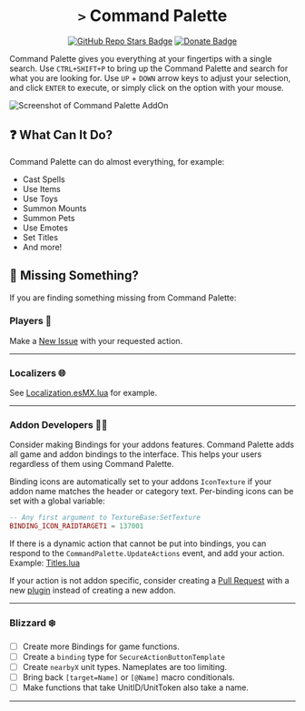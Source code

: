 <div align="center">

# `>` Command Palette

[![GitHub Repo Stars Badge](https://img.shields.io/github/stars/MichaelPriebe/CommandPalette)](https://github.com/MichaelPriebe/CommandPalette)
[![Donate Badge](https://img.shields.io/badge/donate-paypal-blue)](https://www.paypal.com/cgi-bin/webscr?return=https://legacy.curseforge.com/projects/903532&cn=Add+special+instructions+to+the+addon+author()&business=paypal%40mikuhl.me&bn=PP-DonationsBF:btn_donateCC_LG.gif:NonHosted&cancel_return=https://legacy.curseforge.com/projects/903532&lc=US&item_name=Command+Palette+(from+curseforge.com)&cmd=_donations&rm=1&no_shipping=1&currency_code=USD)

</div>

Command Palette gives you everything at your fingertips with a single search. Use `CTRL+SHIFT+P` to bring up the Command Palette and search for what you are looking for. Use `UP` + `DOWN` arrow keys to adjust your selection, and click `ENTER` to execute, or simply click on the option with your mouse.

![Screenshot of Command Palette AddOn](https://i.imgur.com/hWuEc9j.png)

## ❓ What Can It Do?

Command Palette can do almost everything, for example:
- Cast Spells
- Use Items
- Use Toys
- Summon Mounts
- Summon Pets
- Use Emotes
- Set Titles
- And more!

## 🫥 Missing Something?

If you are finding something missing from Command Palette:

### Players 🧍

Make a [New Issue](https://github.com/MichaelPriebe/CommandPalette/issues) with your requested action.

---

### Localizers 🌐

See [Localization.esMX.lua](CommandPalette/localization/Localization.esMX.lua) for example.

---

### Addon Developers 🧑‍💻

Consider making Bindings for your addons features. Command Palette adds all game and addon bindings to the interface. This helps your users regardless of them using Command Palette.

Binding icons are automatically set to your addons `IconTexture` if your addon name matches the header or category text. Per-binding icons can be set with a global variable:

```lua
-- Any first argument to TextureBase:SetTexture
BINDING_ICON_RAIDTARGET1 = 137001
```

If there is a dynamic action that cannot be put into bindings, you can respond to the `CommandPalette.UpdateActions` event, and add your action. Example: [Titles.lua](CommandPalette/plugins/Titles.lua)

If your action is not addon specific, consider creating a [Pull Request](https://github.com/MichaelPriebe/CommandPalette/pulls) with a new [plugin](CommandPalette/plugins) instead of creating a new addon.

---

### Blizzard ❄️
- [ ] Create more Bindings for game functions.
- [ ] Create a `binding` type for `SecureActionButtonTemplate`
- [ ] Create `nearbyX` unit types. Nameplates are too limiting.
- [ ] Bring back `[target=Name]` or `[@Name]` macro conditionals.
- [ ] Make functions that take UnitID/UnitToken also take a name.

---